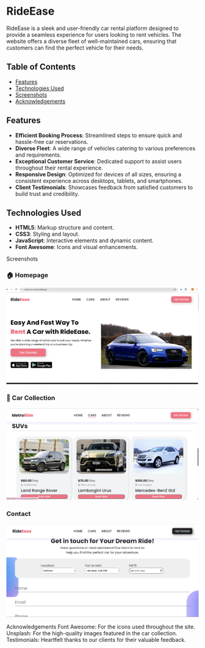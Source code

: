 # RideEase

RideEase is a sleek and user-friendly car rental platform designed to provide a seamless experience for users looking to rent vehicles. The website offers a diverse fleet of well-maintained cars, ensuring that customers can find the perfect vehicle for their needs.

## Table of Contents

- [Features](#features)
- [Technologies Used](#technologies-used)
- [Screenshots](#screenshots)
- [Acknowledgements](#acknowledgements)

## Features

- **Efficient Booking Process**: Streamlined steps to ensure quick and hassle-free car reservations.
- **Diverse Fleet**: A wide range of vehicles catering to various preferences and requirements.
- **Exceptional Customer Service**: Dedicated support to assist users throughout their rental experience.
- **Responsive Design**: Optimized for devices of all sizes, ensuring a consistent experience across desktops, tablets, and smartphones.
- **Client Testimonials**: Showcases feedback from satisfied customers to build trust and credibility.

## Technologies Used

- **HTML5**: Markup structure and content.
- **CSS3**: Styling and layout.
- **JavaScript**: Interactive elements and dynamic content.
- **Font Awesome**: Icons and visual enhancements.

Screenshots
### 🏠 Homepage
![Homepage](HomePage.png.png)

### 🚗 Car Collection
![Car Collection](CarCollections.png.png)

### Contact
![Contact](Contact.png.png)

Acknowledgements
Font Awesome: For the icons used throughout the site.
Unsplash: For the high-quality images featured in the car collection.
Testimonials: Heartfelt thanks to our clients for their valuable feedback.
